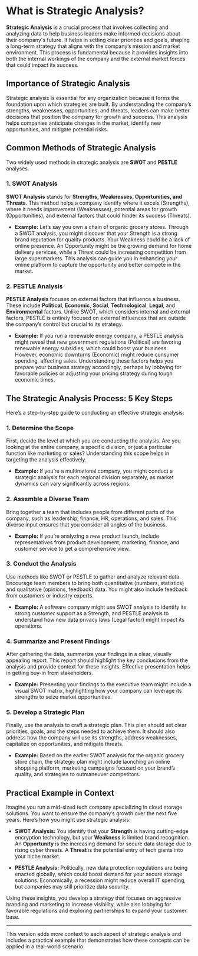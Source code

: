 # What is Strategic Analysis?

**Strategic Analysis** is a crucial process that involves collecting and analyzing data to help business leaders make informed decisions about their company's future. It helps in setting clear priorities and goals, shaping a long-term strategy that aligns with the company’s mission and market environment. This process is fundamental because it provides insights into both the internal workings of the company and the external market forces that could impact its success.

## Importance of Strategic Analysis

Strategic analysis is essential for any organization because it forms the foundation upon which strategies are built. By understanding the company’s strengths, weaknesses, opportunities, and threats, leaders can make better decisions that position the company for growth and success. This analysis helps companies anticipate changes in the market, identify new opportunities, and mitigate potential risks.

## Common Methods of Strategic Analysis

Two widely used methods in strategic analysis are **SWOT** and **PESTLE** analyses.

### 1. **SWOT Analysis**
**SWOT Analysis** stands for **Strengths, Weaknesses, Opportunities, and Threats**. This method helps a company identify where it excels (Strengths), where it needs improvement (Weaknesses), potential areas for growth (Opportunities), and external factors that could hinder its success (Threats). 

- **Example:** Let’s say you own a chain of organic grocery stores. Through a SWOT analysis, you might discover that your Strength is a strong brand reputation for quality products. Your Weakness could be a lack of online presence. An Opportunity might be the growing demand for home delivery services, while a Threat could be increasing competition from large supermarkets. This analysis can guide you in enhancing your online platform to capture the opportunity and better compete in the market.

### 2. **PESTLE Analysis**
**PESTLE Analysis** focuses on external factors that influence a business. These include **Political**, **Economic**, **Social**, **Technological**, **Legal**, and **Environmental** factors. Unlike SWOT, which considers internal and external factors, PESTLE is entirely focused on external influences that are outside the company’s control but crucial to its strategy.

- **Example:** If you run a renewable energy company, a PESTLE analysis might reveal that new government regulations (Political) are favoring renewable energy subsidies, which could boost your business. However, economic downturns (Economic) might reduce consumer spending, affecting sales. Understanding these factors helps you prepare your business strategy accordingly, perhaps by lobbying for favorable policies or adjusting your pricing strategy during tough economic times.

## The Strategic Analysis Process: 5 Key Steps

Here’s a step-by-step guide to conducting an effective strategic analysis:

### 1. **Determine the Scope**
First, decide the level at which you are conducting the analysis. Are you looking at the entire company, a specific division, or just a particular function like marketing or sales? Understanding this scope helps in targeting the analysis effectively.

- **Example:** If you’re a multinational company, you might conduct a strategic analysis for each regional division separately, as market dynamics can vary significantly across regions.

### 2. **Assemble a Diverse Team**
Bring together a team that includes people from different parts of the company, such as leadership, finance, HR, operations, and sales. This diverse input ensures that you consider all angles of the business.

- **Example:** If you’re analyzing a new product launch, include representatives from product development, marketing, finance, and customer service to get a comprehensive view.

### 3. **Conduct the Analysis**
Use methods like SWOT or PESTLE to gather and analyze relevant data. Encourage team members to bring both quantitative (numbers, statistics) and qualitative (opinions, feedback) data. You might also include feedback from customers or industry experts.

- **Example:** A software company might use SWOT analysis to identify its strong customer support as a Strength, and PESTLE analysis to understand how new data privacy laws (Legal factor) might impact its operations.

### 4. **Summarize and Present Findings**
After gathering the data, summarize your findings in a clear, visually appealing report. This report should highlight the key conclusions from the analysis and provide context for these insights. Effective presentation helps in getting buy-in from stakeholders.

- **Example:** Presenting your findings to the executive team might include a visual SWOT matrix, highlighting how your company can leverage its strengths to seize market opportunities.

### 5. **Develop a Strategic Plan**
Finally, use the analysis to craft a strategic plan. This plan should set clear priorities, goals, and the steps needed to achieve them. It should also address how the company will use its strengths, address weaknesses, capitalize on opportunities, and mitigate threats.

- **Example:** Based on the earlier SWOT analysis for the organic grocery store chain, the strategic plan might include launching an online shopping platform, marketing campaigns focused on your brand’s quality, and strategies to outmaneuver competitors.

## Practical Example in Context

Imagine you run a mid-sized tech company specializing in cloud storage solutions. You want to ensure the company’s growth over the next five years. Here’s how you might use strategic analysis:

- **SWOT Analysis:** You identify that your **Strength** is having cutting-edge encryption technology, but your **Weakness** is limited brand recognition. An **Opportunity** is the increasing demand for secure data storage due to rising cyber threats. A **Threat** is the potential entry of tech giants into your niche market.

- **PESTLE Analysis:** Politically, new data protection regulations are being enacted globally, which could boost demand for your secure storage solutions. Economically, a recession might reduce overall IT spending, but companies may still prioritize data security.

Using these insights, you develop a strategy that focuses on aggressive branding and marketing to increase visibility, while also lobbying for favorable regulations and exploring partnerships to expand your customer base.

---

This version adds more context to each aspect of strategic analysis and includes a practical example that demonstrates how these concepts can be applied in a real-world scenario.
